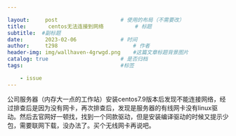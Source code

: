 ```yaml
---

layout:     post   				    # 使用的布局（不需要改）
title:       centos无法连接到网络			# 标题 
subtitle:  #副标题
date:       2023-02-06				# 时间
author:     t298						# 作者
header-img: img/wallhaven-4grwgd.png 	#这篇文章标题背景图片
catalog: true 						# 是否归档
tags:								#标签

    - issue
---
```


公司服务器（内存大一点的工作站）安装centos7.9版本后发现不能连接网络，经过排查后是因为没有网卡，再次排查后，发现是服务器的有线网卡没有linux驱动。然后去官网好一顿找，找到一个同款驱动，但是安装编译驱动的时候又提示少包，需要联网下载，没办法了。买个无线网卡再说吧。